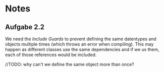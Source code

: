 # Notes
## Aufgabe 2.2
We need the *Include Guards* to prevent defining the same datentypes and objects multiple times (which throws an error when compiling). This may happen as different classes use the same dependencies and if we us them, each of those references would be included.

//TODO: why can't we define the same object more than once?
